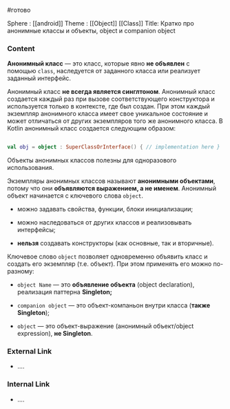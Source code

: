 #готово 

Sphere : [[android]]
Theme : [[Object]] [[Class]]
Title: Кратко про анонимные классы и объекты, object и companion object

### Content
**Анонимный класс** — это класс, которые явно **не объявлен** с помощью `class`, наследуется от заданного класса или реализует заданный интерфейс.

Анонимный класс **не всегда является синглтоном**. Анонимный класс создается каждый раз при вызове соответствующего конструктора и используется только в контексте, где был создан. При этом каждый экземпляр анонимного класса имеет свое уникальное состояние и может отличаться от других экземпляров того же анонимного класса. В Kotlin анонимный класс создается следующим образом:

```kotlin

val obj = object : SuperClassOrInterface() { // implementation here }
```

Объекты анонимных классов полезны для одноразового использования.

Экземпляры анонимных классов называют **анонимными объектами**, потому что они **объявляются выражением, а не именем**. Анонимный объект начинается с ключевого слова `object`.

- можно задавать свойства, функции, блоки инициализации;
    
- можно наследоваться от других классов и реализовывать интерфейсы;
    
- **нельзя** создавать конструкторы (как основные, так и вторичные).
    

Ключевое слово `object` позволяет одновременно объявить класс и создать его экземпляр (т.е. объект). При этом применять его можно по-разному:

- `object Name` — это **объявление объекта** (оbject declaration), реализация паттерна **Singleton;**
    
- `companion object` — это объект-компаньон внутри класса (**также Singleton**);
    
- `object` — это объект-выражение (анонимный объект/object expression), **не Singleton**.
### External Link

- ....

### Internal Link

- ....